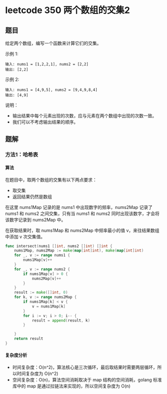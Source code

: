 # leetcode 350 两个数组的交集2

## 题目

给定两个数组，编写一个函数来计算它们的交集。

示例 1:
```text
输入: nums1 = [1,2,2,1], nums2 = [2,2]
输出: [2,2]
```

示例 2:
```text
输入: nums1 = [4,9,5], nums2 = [9,4,9,8,4]
输出: [4,9]
```

说明：

- 输出结果中每个元素出现的次数，应与元素在两个数组中出现的次数一致。
- 我们可以不考虑输出结果的顺序。

## 题解

### 方法1：哈希表

#### 算法

在题目中，取两个数组的交集有以下两点要求：

- 取交集
- 返回结果仍然是数组

在这里 nums1Map 记录的是 nums1 中出现数字的频率，nums2Map 记录了 nums1 和 nums2 之间交集，只有当 nums1 和 nums2 同时出现该数字，才会将该数字记录到 nums2Map 中。

在获取结果时，取 nums1Map 和 nums2Map 中频率最小的值 v，来往结果数组中添加 v 次交集值。

```go
func intersect(nums1 []int, nums2 []int) []int {
	nums1Map, nums2Map := make(map[int]int), make(map[int]int)
	for _, v := range nums1 {
		nums1Map[v]++
	}
	for _, v := range nums2 {
		if nums1Map[v] > 0 {
			nums2Map[v]++
		}
	}
	result := make([]int, 0)
	for k, v := range nums2Map {
		if nums1Map[k] < v {
			v = nums1Map[k]
		}
		for i := v; i > 0; i-- {
			result = append(result, k)
		}

	}
	return result
}

```

#### 复杂度分析

- 时间复杂度：O(n^2)，算法核心是三次循环，最后取结果时需要两层循环，所以时间复杂度为 O(n^2)
- 空间复杂度：O(n)，算法空间消耗取决于 map 结构的空间消耗，golang 标准库中的 map 是通过拉链法来实现的，所以空间复杂度为 O(n)